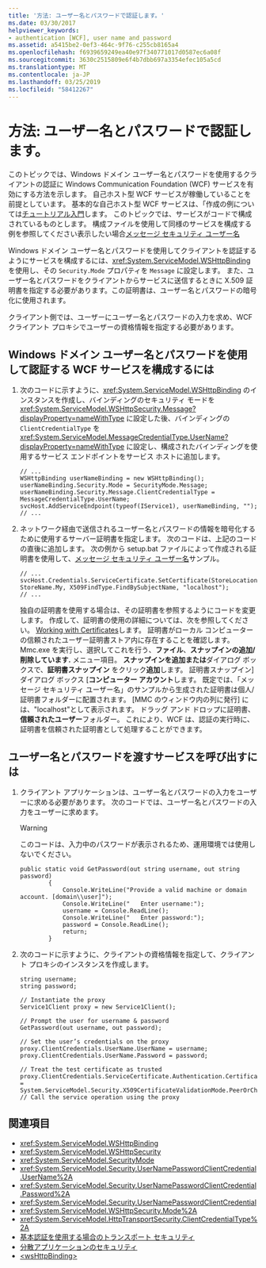 ```yaml
---
title: '方法: ユーザー名とパスワードで認証します。'
ms.date: 03/30/2017
helpviewer_keywords:
- authentication [WCF], user name and password
ms.assetid: a5415be2-0ef3-464c-9f76-c255cb8165a4
ms.openlocfilehash: f6939659249ea40e97f340771017d0587ec6a08f
ms.sourcegitcommit: 3630c2515809e6f4b7dbb697a3354efec105a5cd
ms.translationtype: MT
ms.contentlocale: ja-JP
ms.lasthandoff: 03/25/2019
ms.locfileid: "58412267"
---
```

# <a name="how-to-authenticate-with-a-user-name-and-password"></a>方法: ユーザー名とパスワードで認証します。

このトピックでは、Windows ドメイン ユーザー名とパスワードを使用するクライアントの認証に Windows Communication Foundation (WCF) サービスを有効にする方法を示します。 自己ホスト型 WCF サービスが稼働していることを前提としています。 基本的な自己ホスト型 WCF サービスは、「作成の例については[チュートリアル入門](../../../../docs/framework/wcf/getting-started-tutorial.md)します。 このトピックでは、サービスがコードで構成されているものとします。 構成ファイルを使用して同様のサービスを構成する例を参照してください表示したい場合[メッセージ セキュリティ ユーザー名](../../../../docs/framework/wcf/samples/message-security-user-name.md)  
  
 Windows ドメイン ユーザー名とパスワードを使用してクライアントを認証するようにサービスを構成するには、<xref:System.ServiceModel.WSHttpBinding> を使用し、その `Security.Mode` プロパティを `Message` に設定します。 また、ユーザー名とパスワードをクライアントからサービスに送信するときに X.509 証明書を指定する必要があります。この証明書は、ユーザー名とパスワードの暗号化に使用されます。  
  
 クライアント側では、ユーザーにユーザー名とパスワードの入力を求め、WCF クライアント プロキシでユーザーの資格情報を指定する必要があります。  
  
## <a name="to-configure-a-wcf-service-to-authenticate-using-windows-domain-username-and-password"></a>Windows ドメイン ユーザー名とパスワードを使用して認証する WCF サービスを構成するには
  
1.  次のコードに示すように、<xref:System.ServiceModel.WSHttpBinding> のインスタンスを作成し、バインディングのセキュリティ モードを <xref:System.ServiceModel.WSHttpSecurity.Message?displayProperty=nameWithType> に設定した後、バインディングの `ClientCredentialType` を <xref:System.ServiceModel.MessageCredentialType.UserName?displayProperty=nameWithType> に設定し、構成されたバインディングを使用するサービス エンドポイントをサービス ホストに追加します。  
  
    ```  
    // ...  
    WSHttpBinding userNameBinding = new WSHttpBinding();  
    userNameBinding.Security.Mode = SecurityMode.Message;  
    userNameBinding.Security.Message.ClientCredentialType = MessageCredentialType.UserName;  
    svcHost.AddServiceEndpoint(typeof(IService1), userNameBinding, "");  
    // ...  
    ```  
  
2.  ネットワーク経由で送信されるユーザー名とパスワードの情報を暗号化するために使用するサーバー証明書を指定します。 次のコードは、上記のコードの直後に追加します。 次の例から setup.bat ファイルによって作成される証明書を使用して、[メッセージ セキュリティ ユーザー名](../../../../docs/framework/wcf/samples/message-security-user-name.md)サンプル。  
  
    ```  
    // ...  
    svcHost.Credentials.ServiceCertificate.SetCertificate(StoreLocation.LocalMachine, StoreName.My, X509FindType.FindBySubjectName, "localhost");  
    // ...  
    ```  
  
     独自の証明書を使用する場合は、その証明書を参照するようにコードを変更します。 作成して、証明書の使用の詳細については、次を参照してください。 [Working with Certificates](../../../../docs/framework/wcf/feature-details/working-with-certificates.md)します。 証明書がローカル コンピューターの信頼されたユーザー証明書ストア内に存在することを確認します。 Mmc.exe を実行し、選択してこれを行う、**ファイル**、**スナップインの追加/削除しています.** メニュー項目。 **スナップインを追加または**ダイアログ ボックスで、**証明書スナップイン** をクリック**追加**します。 証明書スナップイン] ダイアログ ボックス [**コンピューター アカウント**します。 既定では、「メッセージ セキュリティ ユーザー名」のサンプルから生成された証明書は個人/証明書フォルダーに配置されます。  [MMC のウィンドウ内の列に発行] には、"localhost"として表示されます。 ドラッグ アンド ドロップに証明書、**信頼されたユーザー**フォルダー。 これにより、WCF は、認証の実行時に、証明書を信頼された証明書として処理することができます。  
  
## <a name="to-call-the-service-passing-username-and-password"></a>ユーザー名とパスワードを渡すサービスを呼び出すには  
  
1.  クライアント アプリケーションは、ユーザー名とパスワードの入力をユーザーに求める必要があります。 次のコードでは、ユーザー名とパスワードの入力をユーザーに求めます。  
  
    > [!WARNING]
    >  このコードは、入力中のパスワードが表示されるため、運用環境では使用しないでください。  
  
    ```  
    public static void GetPassword(out string username, out string password)  
            {  
                Console.WriteLine("Provide a valid machine or domain account. [domain\\user]");  
                Console.WriteLine("   Enter username:");  
                username = Console.ReadLine();  
                Console.WriteLine("   Enter password:");  
                password = Console.ReadLine();             
                return;  
            }  
    ```  
  
2.  次のコードに示すように、クライアントの資格情報を指定して、クライアント プロキシのインスタンスを作成します。  
  
    ```  
    string username;  
    string password;  
  
    // Instantiate the proxy  
    Service1Client proxy = new Service1Client();  
  
    // Prompt the user for username & password  
    GetPassword(out username, out password);  
  
    // Set the user’s credentials on the proxy  
    proxy.ClientCredentials.UserName.UserName = username;  
    proxy.ClientCredentials.UserName.Password = password;  
  
    // Treat the test certificate as trusted  
    proxy.ClientCredentials.ServiceCertificate.Authentication.CertificateValidationMode = System.ServiceModel.Security.X509CertificateValidationMode.PeerOrChainTrust;  
    // Call the service operation using the proxy  
    ```  
  
## <a name="see-also"></a>関連項目
- <xref:System.ServiceModel.WSHttpBinding>
- <xref:System.ServiceModel.WSHttpSecurity>
- <xref:System.ServiceModel.SecurityMode>
- <xref:System.ServiceModel.Security.UserNamePasswordClientCredential.UserName%2A>
- <xref:System.ServiceModel.Security.UserNamePasswordClientCredential.Password%2A>
- <xref:System.ServiceModel.Security.UserNamePasswordClientCredential>
- <xref:System.ServiceModel.WSHttpSecurity.Mode%2A>
- <xref:System.ServiceModel.HttpTransportSecurity.ClientCredentialType%2A>
- [基本認証を使用する場合のトランスポート セキュリティ](../../../../docs/framework/wcf/feature-details/transport-security-with-basic-authentication.md)
- [分散アプリケーションのセキュリティ](../../../../docs/framework/wcf/feature-details/distributed-application-security.md)
- [\<wsHttpBinding>](../../../../docs/framework/configure-apps/file-schema/wcf/wshttpbinding.md)
